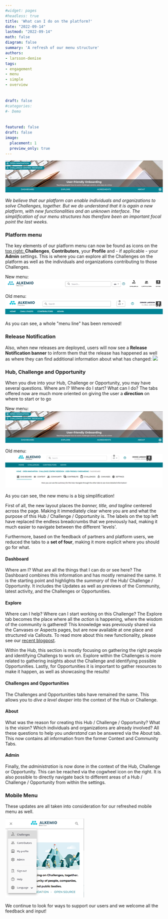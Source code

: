```yaml
---
#widget: pages
#headless: true
title: 'What can I do on the platform?'
date: "2022-09-14"
lastmod: "2022-09-14"
math: false
diagram: false
summary: 'A refresh of our menu structure'
authors:
- larsson-denise
tags:
- engagement
- menu
- simple
- overview


draft: false
#categories:
#- Demo


featured: false
draft: false
image:
  placement: 1
  preview_only: true
---
```


![](./header.png)

<i>We believe that our platform can enable individuals and organizations to solve Challenges, together. But we do understand that it is again a new platform, with new functionalities and an unknown interface. The simplification of our menu structures has therefore been an important focal point the last weeks.</i>

### Platform menu
The key elements of our platform menu can now be found as icons on the <a href="https://alkem.io/"> top right: </a> <b>Challenges</b>, <b>Contributors</b>, your <b>Profile</b> and - if applicable - your <b>Admin</b> settings. This is where you can explore all the Challenges on the platform as well as the individuals and organizations contributing to those Challenges.  

New menu:
![](./new-platform-menu.png)

Old menu:
![](./old-platform-menu.png)

As you can see, a whole "menu line" has been removed!

### Release Notification
Also, when new releases are deployed, users will now see a <b>Release Notification banner</b> to inform them that the release has happened as well as where they can find additional information about what has changed:
![](./new-release-notification.png)

### Hub, Challenge and Opportunity

When you dive into your Hub, Challenge or Opportunity, you may have several questions. Where am I? Where do I start? What can I do? The tabs offered now are much more oriented on giving the user a <b>direction</b> on where to start or to go

New menu:
![](./new-opportunity-menu.png)

Old menu:
![](./old-menu.png)

As you can see, the new menu is a big simplification!  

First of all, the new layout places the <i>banner, title, and tagline</i> centered across the page. Making it immediately clear where you are and what the purpose of this Hub / Challenge / Opportunity is. The labels on the top left have replaced the endless breadcrumbs that we previously had, making it much easier to navigate between the different 'levels'.

Furthermore, based on the feedback of partners and platform users, we reduced the tabs to a <b>set of four</b>, making it more explicit where you should go for what. 

#### Dashboard
Where am I? What are all the things that I can do or see here? The Dashboard combines this information and has mostly remained the same. It is the starting point and highlights the <i>summary</i> of the Hub/ Challenge / Opportunity. It includes the Updates as well as previews of the Community, latest activity, and the Challenges or Opportunities. 

#### Explore
Where can I help? Where can I start working on this Challenge? The Explore tab becomes the place where all the <i>action</i> is happening, where the wisdom of the community is gathered! This knowledge was previously shared via the Canvases or Aspects pages, but are now available at one place and structured via Callouts. To read more about this new functionality, please see our [recent blogpost](https://www.alkemio.foundation/post/2022-09-callouts/).

Within the Hub, this section is mostly focusing on gathering the right people and identifying Challengs to work on. Explore within the Challenges is more related to gathering insights about the Challenge and identifying possible Opportunities. Lastly, for Opportunities it is important to gather resources to make it happen, as well as showcasing the results!

#### Challenges and Opportunities
The Challenges and Opportunities tabs have remained the same. This allows you to <i>dive a level deeper</i> into the context of the Hub or Challenge.

#### About
What was the reason for creating this Hub / Challenge / Opportunity? What is the vision? Which individuals and organizations are already involved? All these questions to help you <i>understand</i> can be answered via the About tab. This now contains all information from the former Context and Community Tabs. 

#### Admin
Finally, the <i>administration</i> is now done in the context of the Hub, Challenge or Opportunity. This can be reached via the cogwheel icon on the right. It is also possible to directly navigate back to different areas of a Hub / Challenge / Opportunity from within the settings.

### Mobile Menu 
These updates are all taken into consideration for our refreshed mobile menu as well.

<img src="./mobile-menu.png" width="50%" 
class="align-center">

We continue to look for ways to support our users and we welcome all the feedback and input!   
